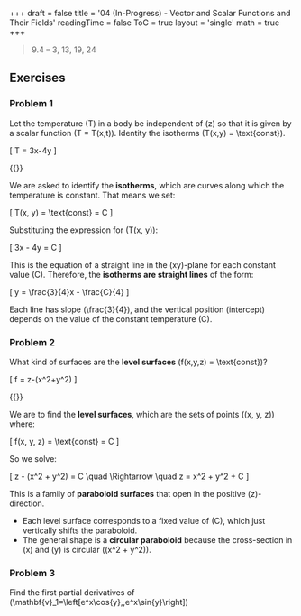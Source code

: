 +++
draft = false
title = '04 (In-Progress) - Vector and Scalar Functions and Their Fields'
readingTime = false
ToC = true
layout = 'single'
math = true
+++

> 9.4 – 3, 13, 19, 24

## Exercises

### Problem 1

Let the temperature \(T\) in a body be independent of \(z\) so that it is given by a scalar function \(T = T(x,t)\). Identity the isotherms \(T(x,y) = \text{const}\).

\[
  T = 3x-4y
\]

{{<divider>}}

We are asked to identify the **isotherms**, which are curves along which the temperature is constant. That means we set:

\[
T(x, y) = \text{const} = C
\]

Substituting the expression for \(T(x, y)\):

\[
3x - 4y = C
\]

This is the equation of a straight line in the \(xy\)-plane for each constant value \(C\). Therefore, the **isotherms are straight lines** of the form:

\[
y = \frac{3}{4}x - \frac{C}{4}
\]

Each line has slope \(\frac{3}{4}\), and the vertical position (intercept) depends on the value of the constant temperature \(C\).

### Problem 2

What kind of surfaces are the **level surfaces** \(f(x,y,z) = \text{const}\)?

\[
  f = z-(x^2+y^2)
\]

{{<divider>}}

We are to find the **level surfaces**, which are the sets of points \((x, y, z)\) where:

\[
f(x, y, z) = \text{const} = C
\]

So we solve:

\[
z - (x^2 + y^2) = C
\quad \Rightarrow \quad
z = x^2 + y^2 + C
\]

This is a family of **paraboloid surfaces** that open in the positive \(z\)-direction.

- Each level surface corresponds to a fixed value of \(C\), which just vertically shifts the paraboloid.
- The general shape is a **circular paraboloid** because the cross-section in \(x\) and \(y\) is circular (\(x^2 + y^2\)).

### Problem 3


Find the first partial derivatives of \(\mathbf{v}_1=\left[e^x\cos{y},\,e^x\sin{y}\right]\)

